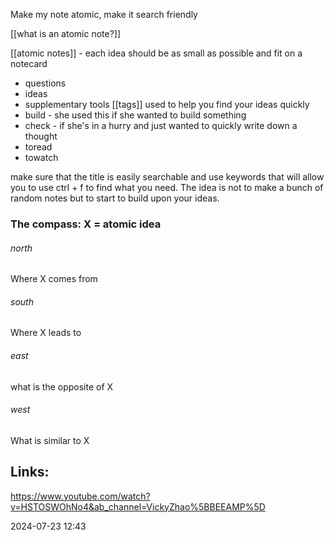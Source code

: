 Make my note atomic, make it search friendly

[[what is an atomic note?]]

[[atomic notes]] - each idea should be as small as possible and fit on a notecard 
- questions
- ideas 
- supplementary tools
[[tags]] used to help you find your ideas quickly 
- build - she used this if she wanted to build something 
- check - if she's in a hurry and just wanted to quickly write down a thought 
- toread
- towatch

make sure that the title is easily searchable and use keywords that will allow you to use ctrl + f to find what you need. The idea is not to make a bunch of random notes but to start to build upon your ideas. 

### The compass: X = atomic idea
###### north 
Where X comes from 
###### south
Where X leads to 
###### east
what is the opposite of X
###### west
What is similar to X 
## Links:
https://www.youtube.com/watch?v=HSTOSWOhNo4&ab_channel=VickyZhao%5BBEEAMP%5D

2024-07-23 12:43
